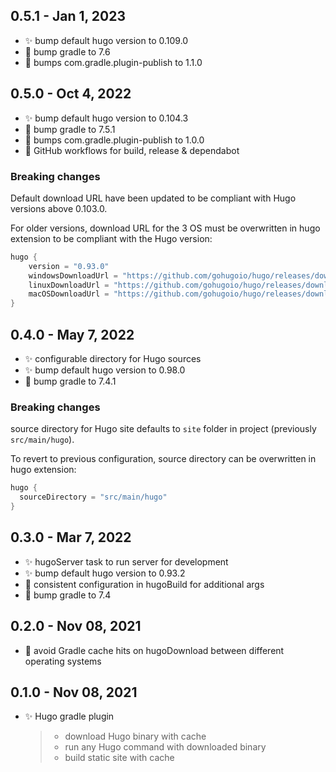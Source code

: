 ## 0.5.1 - Jan 1, 2023

- :sparkles: bump default hugo version to 0.109.0
- :construction_worker: bump gradle to 7.6
- :construction_worker: bumps com.gradle.plugin-publish to 1.1.0

## 0.5.0 - Oct 4, 2022

- :sparkles: bump default hugo version to 0.104.3
- :construction_worker: bump gradle to 7.5.1
- :construction_worker: bumps com.gradle.plugin-publish to 1.0.0
- :construction_worker: GitHub workflows for build, release & dependabot

### Breaking changes

Default download URL have been updated to be compliant with Hugo versions above 0.103.0.

For older versions, download URL for the 3 OS must be overwritten in hugo extension to be compliant with the Hugo version:
```kotlin
hugo {
    version = "0.93.0"
    windowsDownloadUrl = "https://github.com/gohugoio/hugo/releases/download/v{0}/hugo_extended_{0}_Windows-64bit.zip"
    linuxDownloadUrl = "https://github.com/gohugoio/hugo/releases/download/v{0}/hugo_extended_{0}_Linux-64bit.tar.gz"
    macOSDownloadUrl = "https://github.com/gohugoio/hugo/releases/download/v{0}/hugo_extended_{0}_macOS-64bit.tar.gz"
}
```

## 0.4.0 - May 7, 2022

- :sparkles: configurable directory for Hugo sources
- :sparkles: bump default hugo version to 0.98.0
- :construction_worker: bump gradle to 7.4.1

### Breaking changes

source directory for Hugo site defaults to `site` folder in project (previously `src/main/hugo`).

To revert to previous configuration, source directory can be overwritten in hugo extension:
```kotlin
hugo {
  sourceDirectory = "src/main/hugo"
}
```

## 0.3.0 - Mar 7, 2022

- :sparkles: hugoServer task to run server for development
- :sparkles: bump default hugo version to 0.93.2
- :bug: consistent configuration in hugoBuild for additional args
- :construction_worker: bump gradle to 7.4

## 0.2.0 - Nov 08, 2021

- :bug: avoid Gradle cache hits on hugoDownload between different operating systems

## 0.1.0 - Nov 08, 2021

- :sparkles: Hugo gradle plugin
  > - download Hugo binary with cache
  > - run any Hugo command with downloaded binary
  > - build static site with cache
